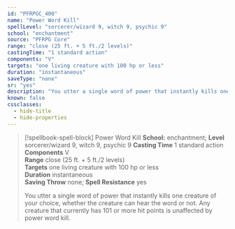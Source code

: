 ```yaml
---
id: "PFRPGC_400"
name: "Power Word Kill"
spellLevel: "sorcerer/wizard 9, witch 9, psychic 9"
school: "enchantment"
source: "PFRPG Core"
range: "close (25 ft. + 5 ft./2 levels)"
castingTime: "1 standard action"
components: "V"
targets: "one living creature with 100 hp or less"
duration: "instantaneous"
saveType: "none"
sr: "yes"
description: "You utter a single word of power that instantly kills one creature of your choice, whether the creature can hear the word or not. Any creature that currently has 101 or more hit points is unaffected by power word kill."
known: false
cssclasses:
  - hide-title
  - hide-properties
---
```


> [!spellbook-spell-block] Power Word Kill
> **School:** enchantment; **Level** sorcerer/wizard 9, witch 9, psychic 9
> **Casting Time** 1 standard action  
> **Components** V  
> **Range** close (25 ft. + 5 ft./2 levels)  
> **Targets** one living creature with 100 hp or less  
> **Duration** instantaneous  
> **Saving Throw** none; **Spell Resistance** yes
> 
> You utter a single word of power that instantly kills one creature of your choice, whether the creature can hear the word or not. Any creature that currently has 101 or more hit points is unaffected by power word kill.